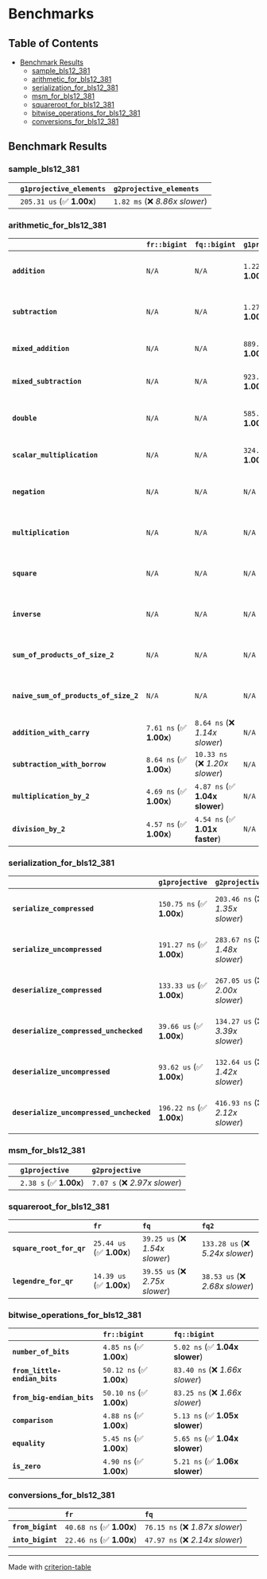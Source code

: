 # Benchmarks

## Table of Contents

- [Benchmark Results](#benchmark-results)
    - [sample_bls12_381](#sample_bls12_381)
    - [arithmetic_for_bls12_381](#arithmetic_for_bls12_381)
    - [serialization_for_bls12_381](#serialization_for_bls12_381)
    - [msm_for_bls12_381](#msm_for_bls12_381)
    - [squareroot_for_bls12_381](#squareroot_for_bls12_381)
    - [bitwise_operations_for_bls12_381](#bitwise_operations_for_bls12_381)
    - [conversions_for_bls12_381](#conversions_for_bls12_381)

## Benchmark Results

### sample_bls12_381

|        | `g1projective_elements`          | `g2projective_elements`           |
|:-------|:---------------------------------|:--------------------------------- |
|        | `205.31 us` (✅ **1.00x**)        | `1.82 ms` (❌ *8.86x slower*)      |

### arithmetic_for_bls12_381

|                                       | `fr::bigint`            | `fq::bigint`                    | `g1projective`            | `g2projective`                   | `fq2`                            | `fq12`                            | `fq`                             | `fr`                              |
|:--------------------------------------|:------------------------|:--------------------------------|:--------------------------|:---------------------------------|:---------------------------------|:----------------------------------|:---------------------------------|:--------------------------------- |
| **`addition`**                        | `N/A`                   | `N/A`                           | `1.22 us` (✅ **1.00x**)   | `4.01 us` (❌ *3.28x slower*)     | `23.21 ns` (🚀 **52.69x faster**) | `194.99 ns` (🚀 **6.27x faster**)  | `12.66 ns` (🚀 **96.55x faster**) | `8.69 ns` (🚀 **140.74x faster**)  |
| **`subtraction`**                     | `N/A`                   | `N/A`                           | `1.27 us` (✅ **1.00x**)   | `4.07 us` (❌ *3.22x slower*)     | `23.48 ns` (🚀 **53.92x faster**) | `157.83 ns` (🚀 **8.02x faster**)  | `12.86 ns` (🚀 **98.43x faster**) | `8.76 ns` (🚀 **144.46x faster**)  |
| **`mixed_addition`**                  | `N/A`                   | `N/A`                           | `889.44 ns` (✅ **1.00x**) | `2.87 us` (❌ *3.23x slower*)     | `N/A`                            | `N/A`                             | `N/A`                            | `N/A`                             |
| **`mixed_subtraction`**               | `N/A`                   | `N/A`                           | `923.32 ns` (✅ **1.00x**) | `2.93 us` (❌ *3.17x slower*)     | `N/A`                            | `N/A`                             | `N/A`                            | `N/A`                             |
| **`double`**                          | `N/A`                   | `N/A`                           | `585.11 ns` (✅ **1.00x**) | `1.82 us` (❌ *3.10x slower*)     | `12.49 ns` (🚀 **46.86x faster**) | `67.40 ns` (🚀 **8.68x faster**)   | `7.27 ns` (🚀 **80.46x faster**)  | `5.86 ns` (🚀 **99.86x faster**)   |
| **`scalar_multiplication`**           | `N/A`                   | `N/A`                           | `324.88 us` (✅ **1.00x**) | `972.55 us` (❌ *2.99x slower*)   | `N/A`                            | `N/A`                             | `N/A`                            | `N/A`                             |
| **`negation`**                        | `N/A`                   | `N/A`                           | `N/A`                     | `N/A`                            | `23.37 ns` (❌ *3.79x slower*)    | `95.71 ns` (❌ *15.53x slower*)    | `18.90 ns` (❌ *3.07x slower*)    | `6.16 ns` (✅ **1.00x**)           |
| **`multiplication`**                  | `N/A`                   | `N/A`                           | `N/A`                     | `N/A`                            | `243.50 ns` (❌ *5.30x slower*)   | `6.24 us` (❌ *135.90x slower*)    | `76.07 ns` (❌ *1.66x slower*)    | `45.95 ns` (✅ **1.00x**)          |
| **`square`**                          | `N/A`                   | `N/A`                           | `N/A`                     | `N/A`                            | `173.19 ns` (❌ *4.60x slower*)   | `4.42 us` (❌ *117.24x slower*)    | `64.97 ns` (❌ *1.73x slower*)    | `37.66 ns` (✅ **1.00x**)          |
| **`inverse`**                         | `N/A`                   | `N/A`                           | `N/A`                     | `N/A`                            | `15.35 us` (❌ *2.16x slower*)    | `25.60 us` (❌ *3.60x slower*)     | `14.96 us` (❌ *2.11x slower*)    | `7.10 us` (✅ **1.00x**)           |
| **`sum_of_products_of_size_2`**       | `N/A`                   | `N/A`                           | `N/A`                     | `N/A`                            | `528.65 ns` (❌ *6.32x slower*)   | `12.95 us` (❌ *154.86x slower*)   | `116.51 ns` (❌ *1.39x slower*)   | `83.61 ns` (✅ **1.00x**)          |
| **`naive_sum_of_products_of_size_2`** | `N/A`                   | `N/A`                           | `N/A`                     | `N/A`                            | `519.65 ns` (❌ *5.94x slower*)   | `12.84 us` (❌ *146.79x slower*)   | `164.16 ns` (❌ *1.88x slower*)   | `87.45 ns` (✅ **1.00x**)          |
| **`addition_with_carry`**             | `7.61 ns` (✅ **1.00x**) | `8.64 ns` (❌ *1.14x slower*)    | `N/A`                     | `N/A`                            | `N/A`                            | `N/A`                             | `N/A`                            | `N/A`                             |
| **`subtraction_with_borrow`**         | `8.64 ns` (✅ **1.00x**) | `10.33 ns` (❌ *1.20x slower*)   | `N/A`                     | `N/A`                            | `N/A`                            | `N/A`                             | `N/A`                            | `N/A`                             |
| **`multiplication_by_2`**             | `4.69 ns` (✅ **1.00x**) | `4.87 ns` (✅ **1.04x slower**)  | `N/A`                     | `N/A`                            | `N/A`                            | `N/A`                             | `N/A`                            | `N/A`                             |
| **`division_by_2`**                   | `4.57 ns` (✅ **1.00x**) | `4.54 ns` (✅ **1.01x faster**)  | `N/A`                     | `N/A`                            | `N/A`                            | `N/A`                             | `N/A`                            | `N/A`                             |

### serialization_for_bls12_381

|                                          | `g1projective`            | `g2projective`                   | `fr`                               | `fq`                               | `fq2`                              | `fq12`                            |
|:-----------------------------------------|:--------------------------|:---------------------------------|:-----------------------------------|:-----------------------------------|:-----------------------------------|:--------------------------------- |
| **`serialize_compressed`**               | `150.75 ns` (✅ **1.00x**) | `203.46 ns` (❌ *1.35x slower*)   | `32.20 ns` (🚀 **4.68x faster**)    | `56.67 ns` (🚀 **2.66x faster**)    | `109.27 ns` (✅ **1.38x faster**)   | `1.08 us` (❌ *7.13x slower*)      |
| **`serialize_uncompressed`**             | `191.27 ns` (✅ **1.00x**) | `283.67 ns` (❌ *1.48x slower*)   | `33.19 ns` (🚀 **5.76x faster**)    | `55.48 ns` (🚀 **3.45x faster**)    | `109.68 ns` (✅ **1.74x faster**)   | `1.07 us` (❌ *5.62x slower*)      |
| **`deserialize_compressed`**             | `133.33 us` (✅ **1.00x**) | `267.05 us` (❌ *2.00x slower*)   | `52.76 ns` (🚀 **2527.29x faster**) | `93.31 ns` (🚀 **1428.99x faster**) | `213.67 ns` (🚀 **624.02x faster**) | `1.33 us` (🚀 **100.47x faster**)  |
| **`deserialize_compressed_unchecked`**   | `39.66 us` (✅ **1.00x**)  | `134.27 us` (❌ *3.39x slower*)   | `52.75 ns` (🚀 **751.93x faster**)  | `93.33 ns` (🚀 **425.00x faster**)  | `213.63 ns` (🚀 **185.67x faster**) | `1.33 us` (🚀 **29.91x faster**)   |
| **`deserialize_uncompressed`**           | `93.62 us` (✅ **1.00x**)  | `132.64 us` (❌ *1.42x slower*)   | `52.71 ns` (🚀 **1776.04x faster**) | `93.32 ns` (🚀 **1003.26x faster**) | `213.55 ns` (🚀 **438.41x faster**) | `1.33 us` (🚀 **70.56x faster**)   |
| **`deserialize_uncompressed_unchecked`** | `196.22 ns` (✅ **1.00x**) | `416.93 ns` (❌ *2.12x slower*)   | `52.73 ns` (🚀 **3.72x faster**)    | `93.28 ns` (🚀 **2.10x faster**)    | `213.54 ns` (✅ **1.09x slower**)   | `1.33 us` (❌ *6.77x slower*)      |

### msm_for_bls12_381

|        | `g1projective`          | `g2projective`                 |
|:-------|:------------------------|:------------------------------ |
|        | `2.38 s` (✅ **1.00x**)  | `7.07 s` (❌ *2.97x slower*)    |

### squareroot_for_bls12_381

|                          | `fr`                     | `fq`                            | `fq2`                             |
|:-------------------------|:-------------------------|:--------------------------------|:--------------------------------- |
| **`square_root_for_qr`** | `25.44 us` (✅ **1.00x**) | `39.25 us` (❌ *1.54x slower*)   | `133.28 us` (❌ *5.24x slower*)    |
| **`legendre_for_qr`**    | `14.39 us` (✅ **1.00x**) | `39.55 us` (❌ *2.75x slower*)   | `38.53 us` (❌ *2.68x slower*)     |

### bitwise_operations_for_bls12_381

|                               | `fr::bigint`             | `fq::bigint`                     |
|:------------------------------|:-------------------------|:-------------------------------- |
| **`number_of_bits`**          | `4.85 ns` (✅ **1.00x**)  | `5.02 ns` (✅ **1.04x slower**)   |
| **`from_little-endian_bits`** | `50.12 ns` (✅ **1.00x**) | `83.40 ns` (❌ *1.66x slower*)    |
| **`from_big-endian_bits`**    | `50.10 ns` (✅ **1.00x**) | `83.25 ns` (❌ *1.66x slower*)    |
| **`comparison`**              | `4.88 ns` (✅ **1.00x**)  | `5.13 ns` (✅ **1.05x slower**)   |
| **`equality`**                | `5.45 ns` (✅ **1.00x**)  | `5.65 ns` (✅ **1.04x slower**)   |
| **`is_zero`**                 | `4.90 ns` (✅ **1.00x**)  | `5.21 ns` (✅ **1.06x slower**)   |

### conversions_for_bls12_381

|                   | `fr`                     | `fq`                             |
|:------------------|:-------------------------|:-------------------------------- |
| **`from_bigint`** | `40.68 ns` (✅ **1.00x**) | `76.15 ns` (❌ *1.87x slower*)    |
| **`into_bigint`** | `22.46 ns` (✅ **1.00x**) | `47.97 ns` (❌ *2.14x slower*)    |

---
Made with [criterion-table](https://github.com/nu11ptr/criterion-table)

